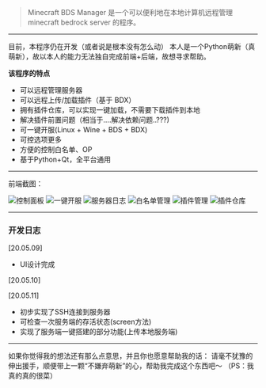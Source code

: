 > Minecraft BDS Manager 是一个可以便利地在本地计算机远程管理minecraft bedrock server 的程序。

---

目前，本程序仍在开发（或者说是根本没有怎么动）
本人是一个Python萌新（真 萌新），故以本人的能力无法独自完成前端+后端，故想寻求帮助。

**该程序的特点**
- 可以远程管理服务器
- 可以远程上传/加载插件（基于 BDX）
- 拥有插件仓库，可以实现一键加载，不需要下载插件到本地
- 解决插件前置问题（相当于....解决依赖问题..???)
- 可一键开服(Linux + Wine + BDS + BDX)
- 可控选项更多
- 方便的控制白名单、OP
- 基于Python+Qt，全平台通用

---

前端截图：

![控制面板](https://i.loli.net/2020/05/10/AePYNXcxK2UQbJO.png)
![一键开服](https://i.loli.net/2020/05/10/v7eHV5diFbfALqy.png)
![服务器日志](https://i.loli.net/2020/05/10/M5kSuirdzDOhgXc.png)
![白名单管理](https://i.loli.net/2020/05/10/wFNUbYREWQ25gGa.png)
![插件管理](https://i.loli.net/2020/05/10/gfen4Vi78hdPbX1.png)
![插件仓库](https://i.loli.net/2020/05/10/gBfc6qLskXoAEme.png)

---

### 开发日志
[20.05.09]
- UI设计完成

[20.05.10]

[20.05.11]
- 初步实现了SSH连接到服务器
- 可检查一次服务端的存活状态(screen方法)
- 实现了服务端一键搭建的部分功能(上传本地服务端)

---

如果你觉得我的想法还有那么点意思，并且你也愿意帮助我的话：
请毫不犹豫的伸出援手，顺便带上一颗“不嫌弃萌新”的心，帮助我完成这个东西吧～
（PS：我真的真的很菜）
